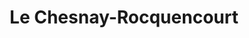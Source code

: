 ---
title: Le Chesnay-Rocquencourt
url: /le-chesnay-rocquencourt/
latitude: 48.828
longitude: 2.115
---